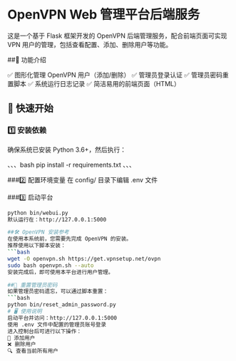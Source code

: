 # OpenVPN Web 管理平台后端服务

这是一个基于 Flask 框架开发的 OpenVPN 后端管理服务，配合前端页面可实现 VPN 用户的管理，包括查看配置、添加、删除用户等功能。

##🧰 功能介绍

✅ 图形化管理 OpenVPN 用户（添加/删除）
✅ 管理员登录认证
✅ 管理员密码重置脚本
✅ 系统运行日志记录
✅ 简洁易用的前端页面（HTML） 

## 🚀 快速开始

### 1️⃣ 安装依赖

确保系统已安装 Python 3.6+，然后执行：

、、、bash
pip install -r requirements.txt
、、、

###2️⃣ 配置环境变量
在 config/ 目录下编辑 .env 文件

###3️⃣ 启动平台
```bash
python bin/webui.py
默认运行在：http://127.0.0.1:5000

##🛠️ OpenVPN 安装参考
在使用本系统前，您需要先完成 OpenVPN 的安装。
推荐使用以下脚本安装：
```bash
wget -O openvpn.sh https://get.vpnsetup.net/ovpn
sudo bash openvpn.sh --auto
安装完成后，即可使用本平台进行用户管理。

##🔐 重置管理员密码
如果管理员密码遗忘，可以通过脚本重置：
```bash
python bin/reset_admin_password.py
# 🖥️ 使用说明
启动平台并访问：http://127.0.0.1:5000
使用 .env 文件中配置的管理员账号登录
进入控制台后可进行以下操作：
👤 添加用户
❌ 删除用户
🔍 查看当前所有用户

